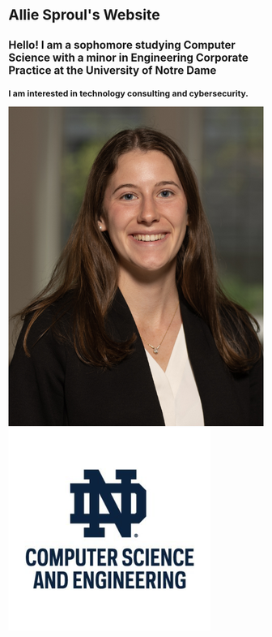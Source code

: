 # **Allie Sproul's Website** 
## Hello! I am a sophomore studying Computer Science with a minor in Engineering Corporate Practice at the University of Notre Dame
### I am interested in technology consulting and cybersecurity. 
![my headshot](/images/headshot.jpg)
![nd cse logo](/images/nd_cse_logo.jpg)
